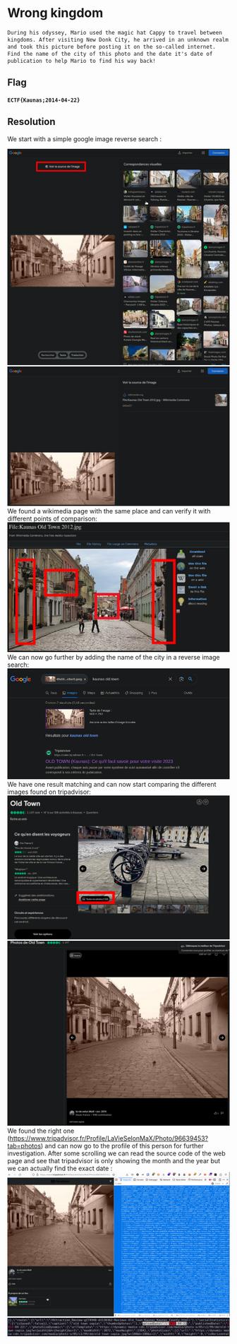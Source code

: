 # Wrong kingdom

```
During his odyssey, Mario used the magic hat Cappy to travel between kingdoms. After visiting New Donk City, he arrived in an unknown realm and took this picture before posting it on the so-called internet. Find the name of the city of this photo and the date it's date of publication to help Mario to find his way back!
```

## Flag

**`ECTF{Kaunas;2014-04-22}`**

## Resolution

We start with a simple google image reverse search :

![](images/google-reverse-image.png)
![](images/google-reverse-image-2.png)
We found a wikimedia page with the same place and can verify it with different points of comparison:
![](images/location-check.png)
We can now go further by adding the name of the city in a reverse image search:
![](images/kaunas-reverse-search.png)
We have one result matching and can now start comparing the different images found on tripadvisor:
![](images/tripadvisor.png)
![](images/tripadvisor2.png)
We found the right one (https://www.tripadvisor.fr/Profile/LaVieSelonMaX/Photo/96639453?tab=photos) and can now go to the profile of this person for further investigation.
After some scrolling we can read the source code of the web page and see that tripadvisor is only showing the month and the year but we can actually find the exact date :
![](images/tripadvisor3.png)
![](images/tripadvisor4.png)